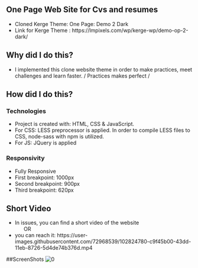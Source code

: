 ## One Page Web Site for Cvs and resumes
<ul>
<li>Cloned Kerge Theme: One Page: Demo 2 Dark </li>
<li>Link for Kerge Theme : https://lmpixels.com/wp/kerge-wp/demo-op-2-dark/ </li>
 </ul>
 
## Why did I do this?
<ul>
<li>I implemented this clone website theme in order to make practices, meet challenges and learn faster. / Practices makes perfect /</li>
 </ul>
 
## How did I do this?
### Technologies
<ul>
<li>Project is created with: HTML, CSS & JavaScript.</li>
<li>For CSS: LESS preprocessor is applied. In order to compile LESS files to CSS, node-sass with npm is utilized.</li>
<li>For JS: JQuery is applied</li>
 </ul>
 
### Responsivity
<ul>
<li>Fully Responsive</li>
<li>First breakpoint: 1000px </li> 
<li>Second breakpoint: 900px </li>
<li>Third breakpoint: 620px </li>
</ul>
  
## Short Video
<ul>
<li>In issues, you can find a short video of the website </li>
&nbsp &nbsp &nbsp OR
<li>you can reach it: https://user-images.githubusercontent.com/72968539/102824780-c9f45b00-43dd-11eb-8726-5d4de74b376d.mp4 </li>
</ul>

##ScreenShots
![0](https://user-images.githubusercontent.com/72968539/102826822-b5b25d00-43e1-11eb-9ce2-aedc8ad36865.png)




